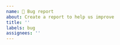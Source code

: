 ```yaml
---
name: 🐛 Bug report
about: Create a report to help us improve
title: ''
labels: bug
assignees: ''
---
```


<!--

No extensive forms or lists here. Please make sure you have read the docs and
are using the latest version of Knip. Use common sense and provide the necessary
information that helps me or others to help you.

Depending on the type of issue, you might be asked to create a minimal
reproduction: only the code and configuration required to demonstrate the issue.

Make sure you've read https://knip.dev/guides/issue-reproduction

Thanks!
-->
